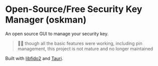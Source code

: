 # Open-Source/Free Security Key Manager (oskman)

An open source GUI to manage your security key.

> 🚧🚨 though all the basic features were working, including pin management, this project is not mature and no longer maintained

Built with [libfido2](https://github.com/Yubico/libfido2) and [Tauri](https://v2.tauri.app/fr/).
